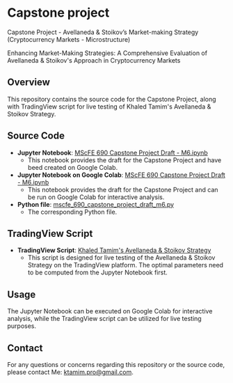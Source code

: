 # Capstone project
Capstone Project - Avellaneda &amp; Stoikov’s Market-making Strategy (Cryptocurrency Markets - Microstructure)

Enhancing Market-Making Strategies: A Comprehensive Evaluation of Avellaneda & Stoikov's Approach in Cryptocurrency Markets

## Overview
This repository contains the source code for the Capstone Project, along with TradingView script for live testing of Khaled Tamim's Avellaneda & Stoikov Strategy.

## Source Code
- **Jupyter Notebook**: [MScFE 690 Capstone Project Draft - M6.ipynb](https://github.com/ktamimpro/Capstone_project/blob/main/MScFE_690_Capstone_Project_Draft_M6.ipynb)
    - This notebook provides the draft for the Capstone Project and have beed created on Google Colab.
- **Jupyter Notebook on Google Colab**: [MScFE 690 Capstone Project Draft - M6.ipynb](https://colab.research.google.com/drive/1e947mmr9BZ5H31xEVrGk6bdv7K8qeg4O?usp=sharing)
    - This notebook provides the draft for the Capstone Project and can be run on Google Colab for interactive analysis.
- **Python file**: [mscfe_690_capstone_project_draft_m6.py](https://github.com/ktamimpro/Capstone_project/blob/main/mscfe_690_capstone_project_draft_m6.py)
    - The corresponding Python file.

## TradingView Script
- **TradingView Script**: [Khaled Tamim's Avellaneda & Stoikov Strategy](https://www.tradingview.com/script/oMyh4vMH-Khaled-Tamim-s-Avellaneda-Stoikov-Strategy/)
    - This script is designed for live testing of the Avellaneda & Stoikov Strategy on the TradingView platform. The optimal parameters need to be computed from the Jupyter Notebook first.

## Usage
The Jupyter Notebook can be executed on Google Colab for interactive analysis, while the TradingView script can be utilized for live testing purposes.

## Contact
For any questions or concerns regarding this repository or the source code, please contact Me: ktamim.pro@gmail.com.
